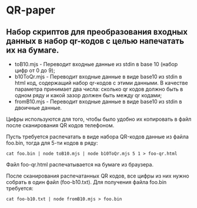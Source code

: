 # QR-paper
## Набор скриптов для преобразования входных данных в набор qr-кодов с целью напечатать их на бумаге.

* toB10.mjs - Переводит входные данные из stdin в base 10 (набор цифр от 0 до 9);
* b10ToQr.mjs - Переводит входные данные в виде base10 из stdin в html код, содержащий набор qr-кодов с этими данными.
В качестве параметра принимает два числа: сколько qr кодов должно быть в одном ряду и какой зазор должен быть между qr кодами;
* fromB10.mjs - Переводит входные данные в виде base10 из stdin в двоичные данные.

Цифры используются для того, чтобы было удобно их копировать в файл после сканирования QR кодов телефоном.

Пусть требуется распечатать в виде набора QR-кодов данные из файла foo.bin, тогда для 5-ти кодов в ряду:

```
cat foo.bin | node toB10.mjs | node b10ToQr.mjs 5 1 > foo-qr.html
```

Файл foo-qr.html распечатывается на бумаге из браузера.

После сканирования распечатанных QR кодов, все цифры из них нужно собрать в один файл (foo-b10.txt).
Для получения файла foo.bin требуется:

```
cat foo-b10.txt | node fromB10.mjs > foo.bin
```


